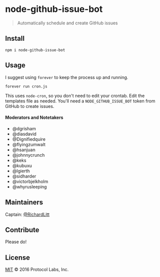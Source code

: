 # node-github-issue-bot

> Automatically schedule and create GitHub issues

## Install

```
npm i node-github-issue-bot
```

## Usage

I suggest using `forever` to keep the process up and running.

```
forever run cron.js
```

This uses `node-cron`, so you don't need to edit your crontab. Edit the templates file as needed. You'll need a `NODE_GITHUB_ISSUE_BOT` token from GitHub to create issues.

#### Moderators and Notetakers
- @dgrisham
- @diasdavid	
- @Dignifiedquire	
- @flyingzumwalt	
- @hsanjuan	
- @johnnycrunch	
- @keks	
- @kubuxu	
- @lgierth	
- @sidharder	
- @victorbjelkholm	
- @whyrusleeping

## Maintainers

Captain: [@RichardLitt](https://github.com/RichardLitt)

## Contribute

Please do!

## License

[MIT](LICENSE) © 2016 Protocol Labs, Inc.
